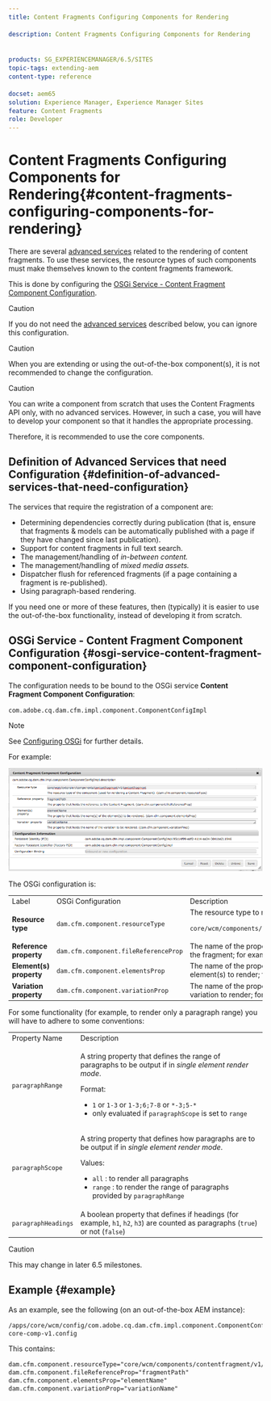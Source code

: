 ```yaml
---
title: Content Fragments Configuring Components for Rendering

description: Content Fragments Configuring Components for Rendering


products: SG_EXPERIENCEMANAGER/6.5/SITES
topic-tags: extending-aem
content-type: reference

docset: aem65
solution: Experience Manager, Experience Manager Sites
feature: Content Fragments
role: Developer
---
```

# Content Fragments Configuring Components for Rendering{#content-fragments-configuring-components-for-rendering}

There are several [advanced services](/help/sites-developing/content-fragments-config-components-rendering.md#definition-of-advanced-services-that-need-configuration) related to the rendering of content fragments. To use these services, the resource types of such components must make themselves known to the content fragments framework.

This is done by configuring the [OSGi Service - Content Fragment Component Configuration](#osgi-service-content-fragment-component-configuration).

>[!CAUTION]
>
>If you do not need the [advanced services](/help/sites-developing/content-fragments-config-components-rendering.md#definition-of-advanced-services-that-need-configuration) described below, you can ignore this configuration.

>[!CAUTION]
>
>When you are extending or using the out-of-the-box component(s), it is not recommended to change the configuration.

>[!CAUTION]
>
>You can write a component from scratch that uses the Content Fragments API only, with no advanced services. However, in such a case, you will have to develop your component so that it handles the appropriate processing.
>
>Therefore, it is recommended to use the core components.

## Definition of Advanced Services that need Configuration {#definition-of-advanced-services-that-need-configuration}

The services that require the registration of a component are:

* Determining dependencies correctly during publication (that is, ensure that fragments & models can be automatically published with a page if they have changed since last publication).
* Support for content fragments in full text search.
* The management/handling of *in-between content.*
* The management/handling of *mixed media assets.*
* Dispatcher flush for referenced fragments (if a page containing a fragment is re-published).
* Using paragraph-based rendering.

If you need one or more of these features, then (typically) it is easier to use the out-of-the-box functionality, instead of developing it from scratch.

## OSGi Service - Content Fragment Component Configuration {#osgi-service-content-fragment-component-configuration}

The configuration needs to be bound to the OSGi service **Content Fragment Component Configuration**:

`com.adobe.cq.dam.cfm.impl.component.ComponentConfigImpl`

>[!NOTE]
>
>See [Configuring OSGi](/help/sites-deploying/configuring-osgi.md) for further details.

For example:

![cfm-01](assets/cfm-01.png)

The OSGi configuration is:

<table>
 <tbody>
  <tr>
   <td>Label</td>
   <td>OSGi Configuration<br /> </td>
   <td>Description</td>
  </tr>
  <tr>
   <td><strong>Resource type</strong></td>
   <td><code>dam.cfm.component.resourceType</code></td>
   <td>The resource type to register; for example, <br /> <p><span class="cmp-examples-demo__property-value"><code>core/wcm/components/contentfragment/v1/contentfragment</code></code></p> </td>
  </tr>
  <tr>
   <td><strong>Reference property</strong></td>
   <td><code>dam.cfm.component.fileReferenceProp</code></td>
   <td>The name of the property that contains the reference to the fragment; for example, <code>fragmentPath</code> or <code>fileReference</code></td>
  </tr>
  <tr>
   <td><strong>Element(s) property</strong></td>
   <td><code>dam.cfm.component.elementsProp</code></td>
   <td>The name of the property that contains the name(s) of the element(s) to render; for example,<code>elementName</code></td>
  </tr>
  <tr>
   <td><strong>Variation property</strong><br /> </td>
   <td><code>dam.cfm.component.variationProp</code></td>
   <td>The name of the property that contains the name of the variation to render; for example,<code>variationName</code></td>
  </tr>
 </tbody>
</table>

For some functionality (for example, to render only a paragraph range) you will have to adhere to some conventions:

<table>
 <tbody>
  <tr>
   <td>Property Name</td>
   <td>Description</td>
  </tr>
  <tr>
   <td><code>paragraphRange</code></td>
   <td><p>A string property that defines the range of paragraphs to be output if in <em>single element render mode</em>.</p> <p>Format:</p>
    <ul>
     <li><code>1</code> or <code>1-3</code> or <code>1-3;6;7-8</code> or <code>*-3;5-*</code></li>
     <li>only evaluated if <code>paragraphScope</code> is set to <code>range</code></li>
    </ul> </td>
  </tr>
  <tr>
   <td><code>paragraphScope</code></td>
   <td><p>A string property that defines how paragraphs are to be output if in <em>single element render mode</em>.</p> <p>Values:</p>
    <ul>
     <li><code>all</code> : to render all paragraphs</li>
     <li><code>range</code> : to render the range of paragraphs provided by <code>paragraphRange</code></li>
    </ul> </td>
  </tr>
  <tr>
   <td><code>paragraphHeadings</code></td>
   <td>A boolean property that defines if headings (for example, <code>h1</code>, <code>h2</code>, <code>h3</code>) are counted as paragraphs (<code>true</code>) or not (<code>false</code>)</td>
  </tr>
 </tbody>
</table>

>[!CAUTION]
>
>This may change in later 6.5 milestones.

## Example {#example}

As an example, see the following (on an out-of-the-box AEM instance):

```
/apps/core/wcm/config/com.adobe.cq.dam.cfm.impl.component.ComponentConfigImpl-core-comp-v1.config
```

This contains:

```
dam.cfm.component.resourceType="core/wcm/components/contentfragment/v1/contentfragment"
dam.cfm.component.fileReferenceProp="fragmentPath"
dam.cfm.component.elementsProp="elementName"
dam.cfm.component.variationProp="variationName"
```
